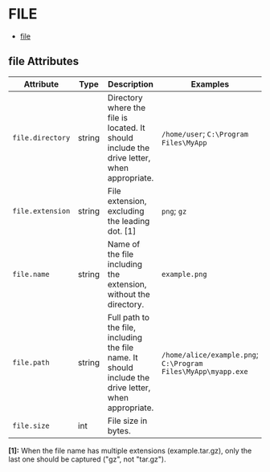 
<!--- Hugo front matter used to generate the website version of this page:
--->

# FILE

- [file](#file)


## file Attributes

| Attribute  | Type | Description  | Examples  | Stability |
|---|---|---|---|---|
| `file.directory` | string | Directory where the file is located. It should include the drive letter, when appropriate. | `/home/user`; `C:\Program Files\MyApp` | ![Experimental](https://img.shields.io/badge/-experimental-blue) |
| `file.extension` | string | File extension, excluding the leading dot. [1] | `png`; `gz` | ![Experimental](https://img.shields.io/badge/-experimental-blue) |
| `file.name` | string | Name of the file including the extension, without the directory. | `example.png` | ![Experimental](https://img.shields.io/badge/-experimental-blue) |
| `file.path` | string | Full path to the file, including the file name. It should include the drive letter, when appropriate. | `/home/alice/example.png`; `C:\Program Files\MyApp\myapp.exe` | ![Experimental](https://img.shields.io/badge/-experimental-blue) |
| `file.size` | int | File size in bytes. |  | ![Experimental](https://img.shields.io/badge/-experimental-blue) |


**[1]:** When the file name has multiple extensions (example.tar.gz), only the last one should be captured ("gz", not "tar.gz").


